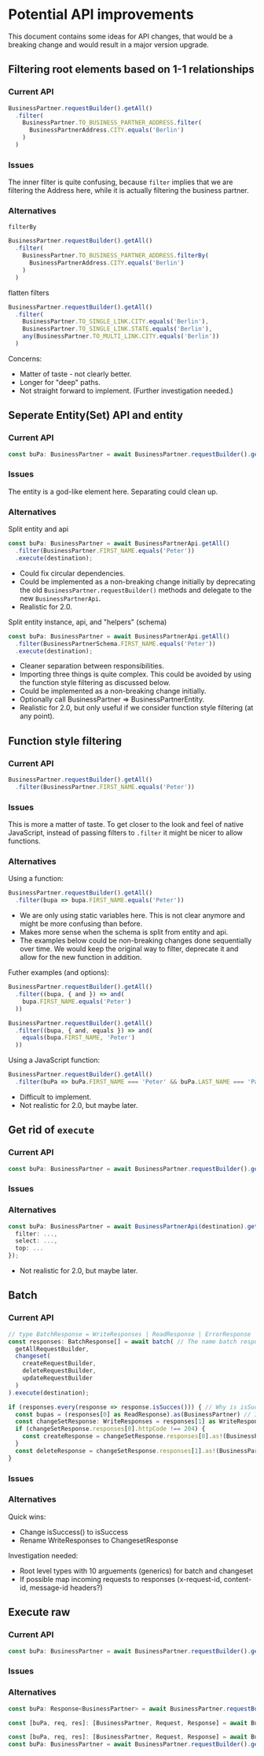 # Potential API improvements

This document contains some ideas for API changes, that would be a breaking change and would result in a major version upgrade.


## Filtering root elements based on 1-1 relationships

### Current API
```ts
BusinessPartner.requestBuilder().getAll()
  .filter(
    BusinessPartner.TO_BUSINESS_PARTNER_ADDRESS.filter(
      BusinessPartnerAddress.CITY.equals('Berlin')
    )
  )
```
### Issues

The inner filter is quite confusing, because `filter` implies that we are filtering the Address here, while it is actually filtering the business partner.

### Alternatives

`filterBy`

```ts
BusinessPartner.requestBuilder().getAll()
  .filter(
    BusinessPartner.TO_BUSINESS_PARTNER_ADDRESS.filterBy(
      BusinessPartnerAddress.CITY.equals('Berlin')
    )
  )
```

flatten filters

```ts
BusinessPartner.requestBuilder().getAll()
  .filter(
    BusinessPartner.TO_SINGLE_LINK.CITY.equals('Berlin'),
    BusinessPartner.TO_SINGLE_LINK.STATE.equals('Berlin'),
    any(BusinessPartner.TO_MULTI_LINK.CITY.equals('Berlin'))
  )
```
Concerns:
* Matter of taste - not clearly better.
* Longer for "deep" paths.
* Not straight forward to implement. (Further investigation needed.)

## Seperate Entity(Set) API and entity

### Current API
```ts
const buPa: BusinessPartner = await BusinessPartner.requestBuilder().getAll().execute(destination);
```

### Issues
The entity is a god-like element here. Separating could clean up.

### Alternatives

Split entity and api
```ts
const buPa: BusinessPartner = await BusinessPartnerApi.getAll()
  .filter(BusinessPartner.FIRST_NAME.equals('Peter'))
  .execute(destination);
```
* Could fix circular dependencies.
* Could be implemented as a non-breaking change initially by deprecating the old `BusinessPartner.requestBuilder()` methods and delegate to the new `BusinessPartnerApi`.
* Realistic for 2.0.


Split entity instance, api, and "helpers" (schema)
```ts
const buPa: BusinessPartner = await BusinessPartnerApi.getAll()
  .filter(BusinessPartnerSchema.FIRST_NAME.equals('Peter'))
  .execute(destination);
```
* Cleaner separation between responsibilities.
* Importing three things is quite complex. 
This could be avoided by using the function style filtering as discussed below.
* Could be implemented as a non-breaking change initially.
* Optionally call BusinessPartner => BusinessPartnerEntity.
* Realistic for 2.0, but only useful if we consider function style filtering (at any point).

## Function style filtering

### Current API
```ts
BusinessPartner.requestBuilder().getAll()
  .filter(BusinessPartner.FIRST_NAME.equals('Peter'))
```

### Issues
This is more a matter of taste.
To get closer to the look and feel of native JavaScript, instead of passing filters to `.filter` it might be nicer to allow functions.

### Alternatives

Using a function:
```ts
BusinessPartner.requestBuilder().getAll()
  .filter(bupa => bupa.FIRST_NAME.equals('Peter'))
```
* We are only using static variables here. This is not clear anymore and might be more confusing than before.
* Makes more sense when the schema is split from entity and api.
* The examples below could be non-breaking changes done sequentially over time.
We would keep the original way to filter, deprecate it and allow for the new function in addition.

Futher examples (and options):
```ts
BusinessPartner.requestBuilder().getAll()
  .filter((bupa, { and }) => and(
    bupa.FIRST_NAME.equals('Peter')
  ))
```

```ts
BusinessPartner.requestBuilder().getAll()
  .filter((bupa, { and, equals }) => and(
    equals(bupa.FIRST_NAME, 'Peter')
  ))
```

Using a JavaScript function:
```ts
BusinessPartner.requestBuilder().getAll()
  .filter(buPa => buPa.FIRST_NAME === 'Peter' && buPa.LAST_NAME === 'Pan')
```
* Difficult to implement.
* Not realistic for 2.0, but maybe later.

## Get rid of `execute`

### Current API
```ts
const buPa: BusinessPartner = await BusinessPartner.requestBuilder().getAll().execute(destination);
```

### Issues

### Alternatives

```ts
const buPa: BusinessPartner = await BusinessPartnerApi(destination).getAll({
  filter: ...,
  select: ...,
  top: ...
});
```
* Not realistic for 2.0, but maybe later.

## Batch

### Current API

```ts
// type BatchResponse = WriteResponses | ReadResponse | ErrorResponse
const responses: BatchResponse[] = await batch( // The name batch response implies that this is the whole response of a batch, while it is a subresponse here
  getAllRequestBuilder,
  changeset(
    createRequestBuilder,
    deleteRequestBuilder,
    updateRequestBuilder
  )
).execute(destination);

if (responses.every(response => response.isSucces())) { // Why is isSuccess a function?
  const bupas = (responses[0] as ReadResponse).as(BusinessPartner) // It is unfortunate that I have to cast
  const changeSetResponse: WriteResponses = responses[1] as WriteResponses;
  if (changeSetResponse.responses[0].httpCode !== 204) {
    const createResponse = changeSetResponse.responses[0].as!(BusinessPartner);
  }
  const deleteResponse = changeSetResponse.responses[1].as!(BusinessPartner);
}
```

### Issues

### Alternatives
Quick wins:
* Change isSuccess() to isSuccess
* Rename WriteResponses to ChangesetResponse

Investigation needed:
* Root level types with 10 arguements (generics) for batch and changeset
* If possible map incoming requests to responses (x-request-id, content-id, message-id headers?)


## Execute raw

### Current API
```ts
const buPa: BusinessPartner = await BusinessPartner.requestBuilder().getAll().execute(destination);
```

### Issues

### Alternatives

```ts
const buPa: Response<BusinessPartner> = await BusinessPartner.requestBuilder().getAll().executeRaw(destination);
```

```ts
const [buPa, req, res]: [BusinessPartner, Request, Response] = await BusinessPartner.requestBuilder().getAll().execute(destination);
```

```ts
const [buPa, req, res]: [BusinessPartner, Request, Response] = await BusinessPartner.requestBuilder().getAll().executeRaw(destination);
const buPa: BusinessPartner = await BusinessPartner.requestBuilder().getAll().execute(destination);
```
